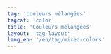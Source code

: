```yaml
---
tag: 'couleurs mélangées'
tagcat: 'color'
title: 'Couleurs mélangées'
layout: 'tag-layout'
lang_en: '/en/tag/mixed-colors'
---
```

